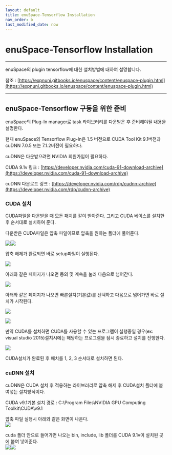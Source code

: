 ```yaml
---
layout: default
title: enuSpace-Tensorflow Installation
nav_order: b
last_modified_date: now
---
```

# enuSpace-Tensorflow Installation

---

enuSpace의 plugin tensorflow에 대한 설치방법에 대하여 설명합니다.

참조 : [https://expnuni.gitbooks.io/enuspace/content/enuspace-plugin.html](https://expnuni.gitbooks.io/enuspace/content/enuspace-plugin.html)

---

## enuSpace-Tensorflow 구동을 위한 준비

enuSpace의 Plug-In manager로 task 라이브러리를 다운받은 후 준비해야될 내용을 설명한다.

현재 enuSpace의 Tensorflow Plug-In은 1.5 버전으로 CUDA Tool Kit 9.1버전과 cuDNN 7.0.5 또는 7.1.2버전이 필요하다.

cuDNN은 다운받으려면 NVIDIA 회원가입이 필요하다.

CUDA 9.1v 링크 : [https://developer.nvidia.com/cuda-91-download-archive](https://developer.nvidia.com/cuda-91-download-archive)

cuDNN 다운로드 링크 : [https://developer.nvidia.com/rdp/cudnn-archive](https://developer.nvidia.com/rdp/cudnn-archive)

### CUDA 설치

CUDA파일을 다운받을 때 모든 패치를 같이 받아준다. 그리고 CUDA 베이스를 설치한 후 순서대로 설치하여 준다.

다운받은 CUDA파일은 압축 파일이므로 압축을 원하는 폴더에 풀어준다.

![](./assets/installation/CUDA_install_select_folder.png)![](./assets/installation/CUDA_setup.png)

압축 해제가 완료되면 바로 setup파일이 실행된다.

![](./assets/installation/setup_window.png)

아래와 같은 페이지가 나오면 동의 및 계속을 눌러 다음으로 넘어간다.

![](./assets/installation/setup_page1.png)

아래와 같은 페이지가 나오면 빠른설치\(기본값\)를 선택하고 다음으로 넘어가면 바로 설치가 시작된다.

![](./assets/installation/setup_page2.png)

![](./assets/installation/setup_start.png)

만약 CUDA를 설치하면 CUDA를 사용할 수 있는 프로그램이 실행중일 경우\(ex: visual studio 2015\)설치시에는 해당하는 프로그램을 잠시 종료하고 설치를 진행한다.

![](./assets/installation/setup_visual_using_error.png)

CUDA설치가 완료된 후 패치를 1, 2, 3 순서대로 설치하면 된다.



### cuDNN 설치

cuDNN은 CUDA 설치 후 적용하는 라이브러리로 압축 해제 후 CUDA설치 폴더에 붙여넣는 설치방식이다.

CUDA v9.1기본 설치 경로 : C:\Program Files\NVIDIA GPU Computing Toolkit\CUDA\v9.1

압축 파일 실행시 아래와 같은 화면이 나온다.  
![](./assets/installation/cuDNN_zip_open.png)

cuda 폴더 안으로 들어가면 나오는 bin, include, lib 폴더를 CUDA 9.1v이 설치된 곳에 붙여 넣어준다.  
![](./assets/installation/cuDNN_folder.png)![](./assets/installation/cuDNN_paste_folder.png)



